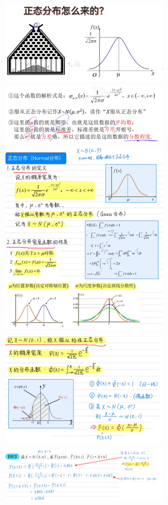 ![](../photo/Pasted%20image%2020240423160722.png)

![](../photo/Pasted%20image%2020240423161051.png)

![](../photo/Pasted%20image%2020240423153852.png)

![](../photo/Pasted%20image%2020240423154130.png)

![](../photo/Pasted%20image%2020240423155353.png)

